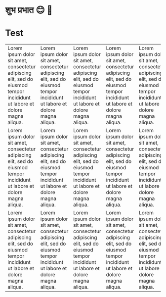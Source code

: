 # शुभ प्रभात 😊 :boy:

# Test

<table style="none">
    <tr>
        <td>Lorem ipsum dolor sit amet, consectetur adipiscing elit, sed do eiusmod tempor incididunt ut labore et dolore magna aliqua.</td>
        <td>Lorem ipsum dolor sit amet, consectetur adipiscing elit, sed do eiusmod tempor incididunt ut labore et dolore magna aliqua.</td>
        <td>Lorem ipsum dolor sit amet, consectetur adipiscing elit, sed do eiusmod tempor incididunt ut labore et dolore magna aliqua.</td>
        <td>Lorem ipsum dolor sit amet, consectetur adipiscing elit, sed do eiusmod tempor incididunt ut labore et dolore magna aliqua.</td>
        <td>Lorem ipsum dolor sit amet, consectetur adipiscing elit, sed do eiusmod tempor incididunt ut labore et dolore magna aliqua.</td>
        <td>Lorem ipsum dolor sit amet, consectetur adipiscing elit, sed do eiusmod tempor incididunt ut labore et dolore magna aliqua.</td>
        <td>Lorem ipsum dolor sit amet, consectetur adipiscing elit, sed do eiusmod tempor incididunt ut labore et dolore magna aliqua.</td>
        <td>Lorem ipsum dolor sit amet, consectetur adipiscing elit, sed do eiusmod tempor incididunt ut labore et dolore magna aliqua.</td>
        <td>Lorem ipsum dolor sit amet, consectetur adipiscing elit, sed do eiusmod tempor incididunt ut labore et dolore magna aliqua.</td>
        <td>Lorem ipsum dolor sit amet, consectetur adipiscing elit, sed do eiusmod tempor incididunt ut labore et dolore magna aliqua.</td>
    </tr>
    <tr>
        <td>Lorem ipsum dolor sit amet, consectetur adipiscing elit, sed do eiusmod tempor incididunt ut labore et dolore magna aliqua.</td>
        <td>Lorem ipsum dolor sit amet, consectetur adipiscing elit, sed do eiusmod tempor incididunt ut labore et dolore magna aliqua.</td>
        <td>Lorem ipsum dolor sit amet, consectetur adipiscing elit, sed do eiusmod tempor incididunt ut labore et dolore magna aliqua.</td>
        <td>Lorem ipsum dolor sit amet, consectetur adipiscing elit, sed do eiusmod tempor incididunt ut labore et dolore magna aliqua.</td>
        <td>Lorem ipsum dolor sit amet, consectetur adipiscing elit, sed do eiusmod tempor incididunt ut labore et dolore magna aliqua.</td>
        <td>Lorem ipsum dolor sit amet, consectetur adipiscing elit, sed do eiusmod tempor incididunt ut labore et dolore magna aliqua.</td>
        <td>Lorem ipsum dolor sit amet, consectetur adipiscing elit, sed do eiusmod tempor incididunt ut labore et dolore magna aliqua.</td>
        <td>Lorem ipsum dolor sit amet, consectetur adipiscing elit, sed do eiusmod tempor incididunt ut labore et dolore magna aliqua.</td>
        <td>Lorem ipsum dolor sit amet, consectetur adipiscing elit, sed do eiusmod tempor incididunt ut labore et dolore magna aliqua.</td>
        <td>Lorem ipsum dolor sit amet, consectetur adipiscing elit, sed do eiusmod tempor incididunt ut labore et dolore magna aliqua.</td>
    </tr>
    <tr>
        <td>Lorem ipsum dolor sit amet, consectetur adipiscing elit, sed do eiusmod tempor incididunt ut labore et dolore magna aliqua.</td>
        <td>Lorem ipsum dolor sit amet, consectetur adipiscing elit, sed do eiusmod tempor incididunt ut labore et dolore magna aliqua.</td>
        <td>Lorem ipsum dolor sit amet, consectetur adipiscing elit, sed do eiusmod tempor incididunt ut labore et dolore magna aliqua.</td>
        <td>Lorem ipsum dolor sit amet, consectetur adipiscing elit, sed do eiusmod tempor incididunt ut labore et dolore magna aliqua.</td>
        <td>Lorem ipsum dolor sit amet, consectetur adipiscing elit, sed do eiusmod tempor incididunt ut labore et dolore magna aliqua.</td>
        <td>Lorem ipsum dolor sit amet, consectetur adipiscing elit, sed do eiusmod tempor incididunt ut labore et dolore magna aliqua.</td>
        <td>Lorem ipsum dolor sit amet, consectetur adipiscing elit, sed do eiusmod tempor incididunt ut labore et dolore magna aliqua.</td>
        <td>Lorem ipsum dolor sit amet, consectetur adipiscing elit, sed do eiusmod tempor incididunt ut labore et dolore magna aliqua.</td>
        <td>Lorem ipsum dolor sit amet, consectetur adipiscing elit, sed do eiusmod tempor incididunt ut labore et dolore magna aliqua.</td>
        <td>Lorem ipsum dolor sit amet, consectetur adipiscing elit, sed do eiusmod tempor incididunt ut labore et dolore magna aliqua.</td>
    </tr>
</table>
